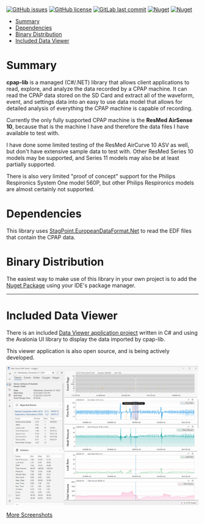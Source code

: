 [![GitHub issues](https://img.shields.io/github/issues/StagPoint/cpap-lib.svg)](https://GitHub.com/StagPoint/cpap-lib/issues/)
[![GitHub license](https://img.shields.io/github/license/StagPoint/cpap-lib.svg)](https://github.com/StagPoint/cpap-lib/blob/master/LICENSE)
[![GitLab last commit](https://badgen.net/github/last-commit/StagPoint/cpap-lib/)](https://github.com/StagPoint/cpap-lib/-/commits)
[![Nuget](https://img.shields.io/nuget/v/cpap-lib/1.0.0)](https://www.nuget.org/packages/cpap-lib/1.0.0/)
[![Nuget](https://img.shields.io/nuget/dt/cpap-lib/1.0.0)](https://www.nuget.org/packages/cpap-lib/1.0.0/)

<!-- TOC -->
* [Summary](#summary)
* [Dependencies](#dependencies)
* [Binary Distribution](#binary-distribution)
* [Included Data Viewer](#included-data-viewer)
<!-- TOC -->

# Summary

**cpap-lib** is a managed (C#/.NET) library that allows client applications to read, explore, and analyze the data recorded by a CPAP machine. It can read the CPAP data stored on the SD Card and extract all of the waveform, event, and settings data into an easy to use data model that allows for detailed analysis of everything the CPAP machine is capable of recording. 

Currently the only fully supported CPAP machine is the **ResMed AirSense 10**, because that is the machine I have and therefore the data files I have available to test with.  

I have done some limited testing of the ResMed AirCurve 10 ASV as well, but don't have extensive sample data to test with. Other ResMed Series 10 models may be supported, and Series 11 models may also be at least partially supported. 

There is also very limited "proof of concept" support for the Philips Respironics System One model 560P, but other Philips Respironics models are almost certainly not supported. 

# Dependencies

This library uses [StagPoint.EuropeanDataFormat.Net](https://github.com/StagPoint/StagPoint.EuropeanDataFormat.Net/) to read the EDF files that contain the CPAP data.

# Binary Distribution

The easiest way to make use of this library in your own project is to add the [Nuget Package](https://www.nuget.org/packages/cpap-lib/1.0.1) using your IDE's package manager.

---

# Included Data Viewer

There is an included [Data Viewer application project](https://github.com/StagPoint/cpap-lib/tree/master/cpap-app) written in C# and using the Avalonia UI library to display the data imported by cpap-lib.

This viewer application is also open source, and is being actively developed.  

![DailyReportView-Light.jpg](docs%2FScreenshots%2FDailyReportView-Light.jpg)

[More Screenshots](docs%2FReadme.md)